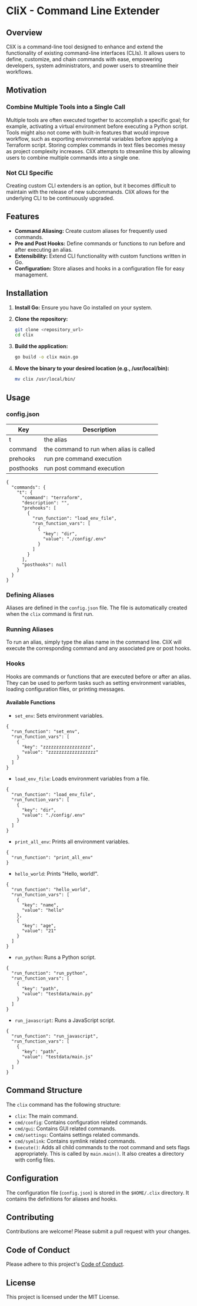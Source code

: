 # CliX - Command Line Extender

## Overview

CliX is a command-line tool designed to enhance and extend the functionality of existing command-line interfaces (CLIs). It allows users to define, customize, and chain commands with ease, empowering developers, system administrators, and power users to streamline their workflows.

## Motivation

### Combine Multiple Tools into a Single Call

Multiple tools are often executed together to accomplish a specific goal; for example, activating a virtual environment before executing a Python script. Tools might also not come with built-in features that would improve workflow, such as exporting environmental variables before applying a Terraform script. Storing complex commands in text files becomes messy as project complexity increases. CliX attempts to streamline this by allowing users to combine multiple commands into a single one.

### Not CLI Specific

Creating custom CLI extenders is an option, but it becomes difficult to maintain with the release of new subcommands. CliX allows for the underlying CLI to be continuously upgraded.

## Features

-   **Command Aliasing:** Create custom aliases for frequently used commands.
-   **Pre and Post Hooks:** Define commands or functions to run before and after executing an alias.
-   **Extensibility:** Extend CLI functionality with custom functions written in Go.
-   **Configuration:** Store aliases and hooks in a configuration file for easy management.

## Installation

1.  **Install Go:** Ensure you have Go installed on your system.
2.  **Clone the repository:**

    ```bash
    git clone <repository_url>
    cd clix
    ```
3.  **Build the application:**

    ```bash
    go build -o clix main.go
    ```
4.  **Move the binary to your desired location (e.g., /usr/local/bin):**

    ```bash
    mv clix /usr/local/bin/
    ```

## Usage

### config.json

| Key        | Description               |
|------------|---------------------------|
t | the alias
command | the command to run when alias is called
| prehooks   | run pre command execution |
| posthooks  | run post command execution |
```
{
  "commands": {
    "t": { 
      "command": "terraform",
      "description": "",
      "prehooks": [
        {
          "run_function": "load_env_file",
          "run_function_vars": [
            {
              "key": "dir",
              "value": "./config/.env"
            }
          ]
        }
      ],
      "posthooks": null
    }
  }
}
```

### Defining Aliases

Aliases are defined in the `config.json` file. The file is automatically created when the `clix` command is first run.

### Running Aliases

To run an alias, simply type the alias name in the command line. CliX will execute the corresponding command and any associated pre or post hooks.

### Hooks

Hooks are commands or functions that are executed before or after an alias. They can be used to perform tasks such as setting environment variables, loading configuration files, or printing messages.

#### Available Functions

-   `set_env`: Sets environment variables.
```
{
  "run_function": "set_env",
  "run_function_vars": [
    {
      "key": "zzzzzzzzzzzzzzzzzz",
      "value": "zzzzzzzzzzzzzzzzzz"
    }
  ]
}
```
-   `load_env_file`: Loads environment variables from a file.

````
{
  "run_function": "load_env_file",
  "run_function_vars": [
    {
      "key": "dir",
      "value": "./config/.env"
    }
  ]
}
````
-   `print_all_env`: Prints all environment variables.
````
{
  "run_function": "print_all_env"
}
````
-   `hello_world`: Prints "Hello, world!".
```
{
  "run_function": "hello_world",
  "run_function_vars": [
    {
      "key": "name",
      "value": "hello"
    },
    {
      "key": "age",
      "value": "21"
    }
  ]
}
```
-   `run_python`: Runs a Python script.
```
{
  "run_function": "run_python",
  "run_function_vars": [
    {
      "key": "path",
      "value": "testdata/main.py"
    }
  ]
}
```
-   `run_javascript`: Runs a JavaScript script.
```
{
  "run_function": "run_javascript",
  "run_function_vars": [
    {
      "key": "path",
      "value": "testdata/main.js"
    }
  ]
}
```

## Command Structure

The `clix` command has the following structure:

-   `clix`: The main command.
-   `cmd/config`: Contains configuration related commands.
-   `cmd/gui`: Contains GUI related commands.
-   `cmd/settings`: Contains settings related commands.
-   `cmd/symlink`: Contains symlink related commands.
-   `Execute()`: Adds all child commands to the root command and sets flags appropriately. This is called by `main.main()`. It also creates a directory with config files.

## Configuration

The configuration file (`config.json`) is stored in the `$HOME/.clix` directory. It contains the definitions for aliases and hooks.

## Contributing

Contributions are welcome! Please submit a pull request with your changes.

## Code of Conduct

Please adhere to this project's [Code of Conduct](CODE_OF_CONDUCT.md).

## License

This project is licensed under the MIT License.